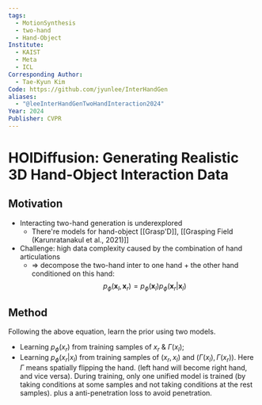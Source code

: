 ```yaml
---
tags:
  - MotionSynthesis
  - two-hand
  - Hand-Object
Institute:
  - KAIST
  - Meta
  - ICL
Corresponding Author:
  - Tae-Kyun Kim
Code: https://github.com/jyunlee/InterHandGen
aliases:
  - "@leeInterHandGenTwoHandInteraction2024"
Year: 2024
Publisher: CVPR
---
```

# HOIDiffusion: Generating Realistic 3D Hand-Object Interaction Data
## Motivation
* Interacting two-hand generation is underexplored
	* There're models for hand-object [[Grasp'D]], [[Grasping Field (Karunratanakul et al., 2021)]]
* Challenge: high data complexity caused by the combination of hand articulations
	* => decompose the two-hand inter to one hand + the other hand conditioned on this hand: $$p_\phi(\mathbf{x}_l, \mathbf{x}_r) = p_\phi(\mathbf{x}_l)p_\phi(\mathbf{x}_r|\mathbf{x}_l)$$
## Method
Following the above equation, learn the prior using two models.
* Learning $p_\phi(x_r)$ from training samples of $x_r$ & $\Gamma(x_l)$;
* Learning $p_\phi(x_r|x_l)$ from training samples of $(x_r, x_l)$ and $(\Gamma(x_l), \Gamma(x_r))$.
Here $\Gamma$ means spatially flipping the hand. (left hand will become right hand, and vice versa).
During training, only one unified model is trained (by taking conditions at some samples and not taking conditions at the rest samples).
plus a anti-penetration loss to avoid penetration.
